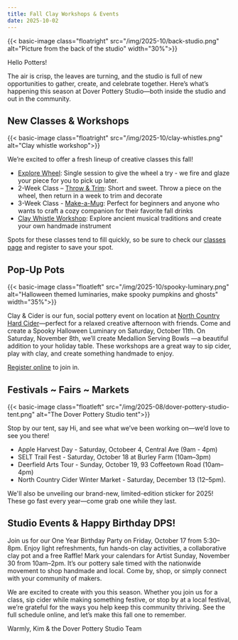 ```yaml
---
title: Fall Clay Workshops & Events
date: 2025-10-02
---
```


{{< basic-image class="floatright" src="/img/2025-10/back-studio.png" alt="Picture from the back of the studio" width="30%">}}

Hello Potters!

The air is crisp, the leaves are turning, and the studio is full of new opportunities to gather, create, and celebrate together. 
Here’s what’s happening this season at Dover Pottery Studio—both inside the studio and out in the community.

<!--more-->

## New Classes & Workshops

{{< basic-image class="floatright" src="/img/2025-10/clay-whistles.png" alt="Clay whistle workshop">}}

We’re excited to offer a fresh lineup of creative classes this fall!

- [Explore Wheel](https://doverpotterystudio.kilnfire.com/classes/explore-wheel): Single session to give the wheel a try - we fire and glaze your piece for you to pick up later.
- 2-Week Class – [Throw & Trim](https://doverpotterystudio.kilnfire.com/classes/throw-trim): Short and sweet. Throw a piece on the wheel, then return in a week to trim and decorate
- 3-Week Class - [Make-a-Mug](https://doverpotterystudio.kilnfire.com/classes/wheel-projects): Perfect for beginners and anyone who wants to craft a cozy companion for their favorite fall drinks
- [Clay Whistle Workshop](https://doverpotterystudio.kilnfire.com/classes/handbuilding-projects): Explore ancient musical traditions and create your own handmade instrument

Spots for these classes tend to fill quickly, so be sure to check our [classes page](https://doverpottery.studio/page/classes/) and register to save your spot.

## Pop-Up Pots

{{< basic-image class="floatleft" src="/img/2025-10/spooky-luminary.png" alt="Halloween themed luminaries, make spooky pumpkins and ghosts" width="35%">}}

Clay & Cider is our fun, social pottery event on location at [North Country Hard Cider](https://www.northcountryhardcider.com/)—perfect for a relaxed creative afternoon with friends. Come and create a Spooky Halloween Luminary on Saturday, October 11th. On Saturday, November 8th, we’ll create Medallion Serving Bowls —a beautiful addition to your holiday table.
These workshops are a great way to sip cider, play with clay, and create something handmade to enjoy.

[Register online](https://doverpotterystudio.kilnfire.com/classes/clay-cider) to join in.


## Festivals ~ Fairs ~ Markets

{{< basic-image class="floatleft" src="/img/2025-08/dover-pottery-studio-tent.png" alt="The Dover Pottery Studio tent">}}

Stop by our tent, say Hi, and see what we’ve been working on—we’d love to see you there!

- Apple Harvest Day - Saturday, Octobeer 4, Central Ave (9am - 4pm)
- SELT Trail Fest - Saturday, October 18 at Burley Farm (10am–3pm)
- Deerfield Arts Tour - Sunday, October 19, 93 Coffeetown Road (10am–4pm)
- North Country Cider Winter Market - Saturday, December 13 (12–5pm).

We'll also be unveiling our brand-new, limited-edition sticker for 2025! These go fast every year—come grab one while they last.

## Studio Events & Happy Birthday DPS!

Join us for our One Year Birthday Party on Friday, October 17 from 5:30–8pm. Enjoy light refreshments, fun hands-on clay activities, a collaborative clay pot and a free Raffle!
Mark your calendars for Artist Sunday, November 30 from 10am–2pm. It’s our pottery sale timed with the nationwide movement to shop handmade and local. Come by, shop, or simply connect with your community of makers.

We are excited to create with you this season. Whether you join us for a class, sip cider while making something festive, or stop by at a local festival, we’re grateful for the ways you help keep this community thriving. See the full schedule online, and let’s make this fall one to remember.

Warmly,
Kim & the Dover Pottery Studio Team
